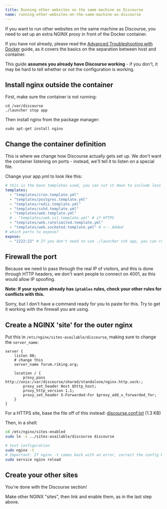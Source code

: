 ```yaml
---
title: Running other websites on the same machine as Discourse
name: running-other-websites-on-the-same-machine-as-discourse
---
```


If you want to run other websites on the same machine as Discourse, you need to set up an extra NGINX proxy in front of the Docker container.

If you have not already, please read the [Advanced Troubleshooting with Docker](https://meta.discourse.org/t/advanced-troubleshooting-with-docker/15927/) guide, as it covers the basics on the separation between host and container.

This guide **assumes you already have Discourse working** - if you don't, it may be hard to tell whether or not the configuration is working.

## Install nginx outside the container
First, make sure the container is not running:

    cd /var/discourse
    ./launcher stop app

Then install nginx from the package manager:

    sudo apt-get install nginx

## Change the container definition

This is where we change how Discourse actually gets set up. We don't want the container listening on ports - instead, we'll tell it to listen on a special file.

Change your app.yml to look like this:

```yml
# this is the base templates used, you can cut it down to include less functionality per container
templates:
  - "templates/cron.template.yml"
  - "templates/postgres.template.yml"
  - "templates/redis.template.yml"
  - "templates/sshd.template.yml"
  - "templates/web.template.yml"
  # - "templates/web.ssl.template.yml" # if HTTPS
  - "templates/web.ratelimited.template.yml"
  - "templates/web.socketed.template.yml" # <-- Added
# which ports to expose?
expose:
  - "2222:22" # If you don't need to use ./launcher ssh app, you can remove this too

```

## Firewall the port

Because we need to pass through the real IP of visitors, and this is done through HTTP headers, we don't want people to connect on 4001, as this would allow IP spoofing.

**Note: If your system already has `iptables` rules, check your other rules for conflicts with this.**

Sorry, but I don't have a command ready for you to paste for this. Try to get it working with the firewall you are using.
<!--
TODO this doesn't seem to work `    iptables -A INPUT ! -s localhost -p tcp --dport 4001 -j DROP`
-->

## Create a NGINX 'site' for the outer nginx

Put this in `/etc/nginx/sites-available/discourse`, making sure to change the `server_name`:

```
server {
	listen 80;
	# change this
	server_name forum.riking.org;

	location / {
        proxy_pass http://unix:/var/discourse/shared/standalone/nginx.http.sock:;
		proxy_set_header Host $http_host;
		proxy_http_version 1.1;
		proxy_set_header X-Forwarded-For $proxy_add_x_forwarded_for;
	}
}
```

For a HTTPS site, base the file off of this instead: <a class="attachment" href="/uploads/default/39778/ba7906f602aa6c37.txt">discourse.conf.txt</a> (1.3 KB) 

Then, in a shell:

```bash
cd /etc/nginx/sites-enabled
sudo ln -s ../sites-available/discourse discourse

# test configuration
sudo nginx -t
# Important: If nginx -t comes back with an error, correct the config before reloading!
sudo service nginx reload
```

## Create your other sites

You're done with the Discourse section!

Make other NGINX "sites", then link and enable them, as in the last step above.